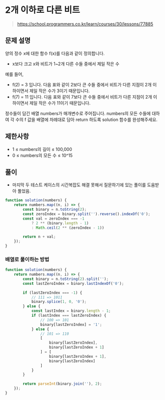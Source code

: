 # 2개 이하로 다른 비트
> https://school.programmers.co.kr/learn/courses/30/lessons/77885

## 문제 설명
양의 정수 x에 대한 함수 f(x)를 다음과 같이 정의합니다.

- x보다 크고 x와 비트가 1~2개 다른 수들 중에서 제일 작은 수

예를 들어,

- f(2) = 3 입니다. 다음 표와 같이 2보다 큰 수들 중에서 비트가 다른 지점이 2개 이하이면서 제일 작은 수가 3이기 때문입니다.
- f(7) = 11 입니다. 다음 표와 같이 7보다 큰 수들 중에서 비트가 다른 지점이 2개 이하이면서 제일 작은 수가 11이기 때문입니다.

정수들이 담긴 배열 numbers가 매개변수로 주어집니다. numbers의 모든 수들에 대하여 각 수의 f 값을 배열에 차례대로 담아 return 하도록 solution 함수를 완성해주세요.

## 제한사항
- 1 ≤ numbers의 길이 ≤ 100,000
- 0 ≤ numbers의 모든 수 ≤ 10^15

## 풀이
- 마지막 두 테스트 케이스의 시간복잡도 해결 못해서 질문하기에 있는 풀이를 도움받아 풀었음.

```js
function solution(numbers) {
    return numbers.map((n, i) => {
        const binary = n.toString(2);
        const zeroIndex = binary.split('').reverse().indexOf('0');
        const val = zeroIndex === -1
            ? 2 ** (binary.length - 1)
            : Math.ceil(2 ** (zeroIndex - 1))
        
        return n + val;
    });
}
```

### 배열로 풀이하는 방법
```js
function solution(numbers) {
    return numbers.map((n, i) => {
        const binary = n.toString(2).split('');
        const lastZeroIndex = binary.lastIndexOf('0');
        
        if (lastZeroIndex === -1) {
            // 111 => 1011
            binary.splice(1, 0, '0');
        } else {
            const lastIndex = binary.length - 1;
            if (lastIndex === lastZeroIndex) {
                // 100 => 101
                binary[lastZeroIndex] = '1';
            } else {
                // 101 => 110
                [
                    binary[lastZeroIndex],
                    binary[lastZeroIndex + 1]
                ] = [
                    binary[lastZeroIndex + 1],
                    binary[lastZeroIndex]
                ]
            }
        }
        
        return parseInt(binary.join(''), 2);
    });
}
```
